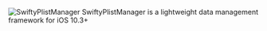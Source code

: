 ![SwiftyPlistManager](https://github.com/rebeloper/SwiftyPlistManager/blob/master/SwiftyPlistManager/SwiftyPlistManagerLogo.gif?raw=true)
SwiftyPlistManager is a lightweight data management framework for iOS 10.3+
